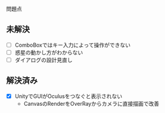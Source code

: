問題点

## 未解決
- [ ] ComboBoxではキー入力によって操作ができない
- [ ] 惑星の動かし方がわからない
- [ ] ダイアログの設計見直し

## 解決済み
- [x] UnityでGUIがOculusをつなぐと表示されない
	- CanvasのRenderをOverRayからカメラに直接描画で改善

